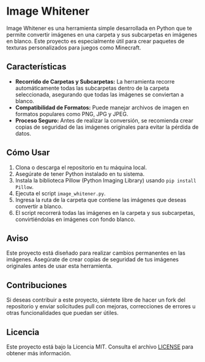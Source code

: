 # Image Whitener

Image Whitener es una herramienta simple desarrollada en Python que te permite convertir imágenes en una carpeta y sus subcarpetas en imágenes en blanco. Este proyecto es especialmente útil para crear paquetes de texturas personalizados para juegos como Minecraft.

## Características

- **Recorrido de Carpetas y Subcarpetas:** La herramienta recorre automáticamente todas las subcarpetas dentro de la carpeta seleccionada, asegurando que todas las imágenes se conviertan a blanco.
- **Compatibilidad de Formatos:** Puede manejar archivos de imagen en formatos populares como PNG, JPG y JPEG.
- **Proceso Seguro:** Antes de realizar la conversión, se recomienda crear copias de seguridad de las imágenes originales para evitar la pérdida de datos.

## Cómo Usar

1. Clona o descarga el repositorio en tu máquina local.
2. Asegúrate de tener Python instalado en tu sistema.
3. Instala la biblioteca Pillow (Python Imaging Library) usando `pip install Pillow`.
4. Ejecuta el script `image_whitener.py`.
5. Ingresa la ruta de la carpeta que contiene las imágenes que deseas convertir a blanco.
6. El script recorrerá todas las imágenes en la carpeta y sus subcarpetas, convirtiéndolas en imágenes con fondo blanco.

## Aviso

Este proyecto está diseñado para realizar cambios permanentes en las imágenes. Asegúrate de crear copias de seguridad de tus imágenes originales antes de usar esta herramienta.

## Contribuciones

Si deseas contribuir a este proyecto, siéntete libre de hacer un fork del repositorio y enviar solicitudes pull con mejoras, correcciones de errores u otras funcionalidades que puedan ser útiles.

## Licencia

Este proyecto está bajo la Licencia MIT. Consulta el archivo [LICENSE](LICENSE) para obtener más información.
